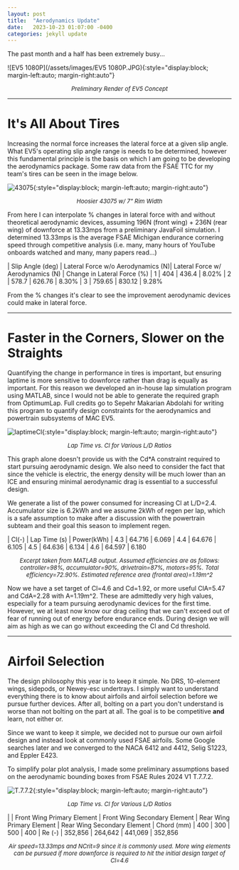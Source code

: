 ```yaml
---
layout: post
title:  "Aerodynamics Update"
date:   2023-10-23 01:07:00 -0400
categories: jekyll update
---
```

The past month and a half has been extremely busy...

![EV5 1080P](/assets/images/EV5 1080P.JPG){:style="display:block; margin-left:auto; margin-right:auto"}
<p align = "center"><font size = "2"><i>Preliminary Render of EV5 Concept</i></font></p>

---
# It's All About Tires
Increasing the normal force increases the lateral force at a given slip angle. What EV5's operating slip angle range is needs to be determined, however this fundamental principle is the basis on which I am going to be developing the aerodynamics package. Some raw data from the FSAE TTC for my team's tires can be seen in the image below.

![43075](/assets/images/43075.jpg){:style="display:block; margin-left:auto; margin-right:auto"}
<p align = "center"><font size = "2"><i>Hoosier 43075 w/ 7" Rim Width</i></font></p>

From here I can interpolate % changes in lateral force with and without theoretical aerodynamic devices, assuming 196N (front wing) + 236N (rear wing) of downforce at 13.33mps from a preliminary JavaFoil simulation. I determined 13.33mps is the average FSAE Michigan endurance cornering speed through competitive analysis (i.e. many, many hours of YouTube onboards watched and many, many papers read...)

| Slip Angle (deg) | Lateral Force w/o Aerodynamics (N)| Lateral Force w/ Aerodynamics (N) | Change in Lateral Force (%)
| 1 | 404 | 436.4 | 8.02%
| 2 | 578.7 | 626.76 | 8.30% 
| 3 | 759.65 | 830.12 | 9.28%

From the % changes it's clear to see the improvement aerodynamic devices could make in lateral force. 

---
# Faster in the Corners, Slower on the Straights
Quantifying the change in performance in tires is important, but ensuring laptime is more sensitive to downforce rather than drag is equally as important. For this reason we developed an in-house lap simulation program using MATLAB, since I would not be able to generate the required graph from OptimumLap. Full credits go to Sepehr Makarian Abdolahi for writing this program to quantify design constraints for the aerodynamics and powertrain subsystems of MAC EV5.

![laptimeCl](/assets/images/laptimeCl.jpg){:style="display:block; margin-left:auto; margin-right:auto"}
<p align = "center"><font size = "2"><i>Lap Time vs. Cl for Various L/D Ratios</i></font></p>

This graph alone doesn't provide us with the Cd*A constraint required to start pursuing aerodynamic design. We also need to consider the fact that since the vehicle is electric, the energy density will be much lower than an ICE and ensuring minimal aerodynamic drag is essential to a successful design.

We generate a list of the power consumed for increasing Cl at L/D=2.4. Accumulator size is 6.2kWh and we assume 2kWh of regen per lap, which is a safe assumption to make after a discussion with the powertrain subteam and their goal this season to implement regen.

| Cl(-) | Lap Time (s) | Power(kWh)
| 4.3 | 64.716 | 6.069
| 4.4 | 64.676 | 6.105
| 4.5 | 64.636 | 6.134
| 4.6 | 64.597 | 6.180

<p align = "center"><font size = "2"><i>Excerpt taken from MATLAB output. Assumed efficiencies are as follows: controller=98%, accumulator=90%, drivetrain=87%, motors=95%. Total efficiency=72.90%. Estimated reference area (frontal area)=1.19m^2</i></font></p>

Now we have a set target of Cl=4.6 and Cd=1.92, or more useful ClA=5.47 and CdA=2.28 with A=1.19m^2. These are admittedly very high values, especially for a team pursuing aerodynamic devices for the first time. However, we at least now know our drag ceiling that we can't exceed out of fear of running out of energy before endurance ends. During design we will aim as high as we can go without exceeding the Cl and Cd threshold.

---
# Airfoil Selection
The design philosophy this year is to keep it simple. No DRS, 10-element wings, sidepods, or Newey-esc undertrays. I simply want to understand everything there is to know about airfoils and airfoil selection before we pursue further devices. After all, bolting on a part you don't understand is worse than not bolting on the part at all. The goal is to be competitive **and** learn, not either or.

Since we want to keep it simple, we decided not to pursue our own airfoil design and instead look at commonly used FSAE airfoils. Some Google searches later and we converged to the NACA 6412 and 4412, Selig S1223, and Eppler E423.

To simplify polar plot analysis, I made some preliminary assumptions based on the aerodynamic bounding boxes from FSAE Rules 2024 V1 T.7.7.2.

![T.7.7.2](/assets/images/T.7.7.2.jpg){:style="display:block; margin-left:auto; margin-right:auto"}
<p align = "center"><font size = "2"><i>Lap Time vs. Cl for Various L/D Ratios</i></font></p>

|  | Front Wing Primary Element | Front Wing Secondary Element | Rear Wing Primary Element | Rear Wing Secondary Element
| Chord (mm) | 400 | 300 | 500 | 400
| Re (-) | 352,856 | 264,642 | 441,069 | 352,856

<p align = "center"><font size = "2"><i>Air speed=13.33mps and NCrit=9 since it is commonly used. More wing elements can be pursued if more downforce is required to hit the initial design target of Cl=4.6</i></font></p>